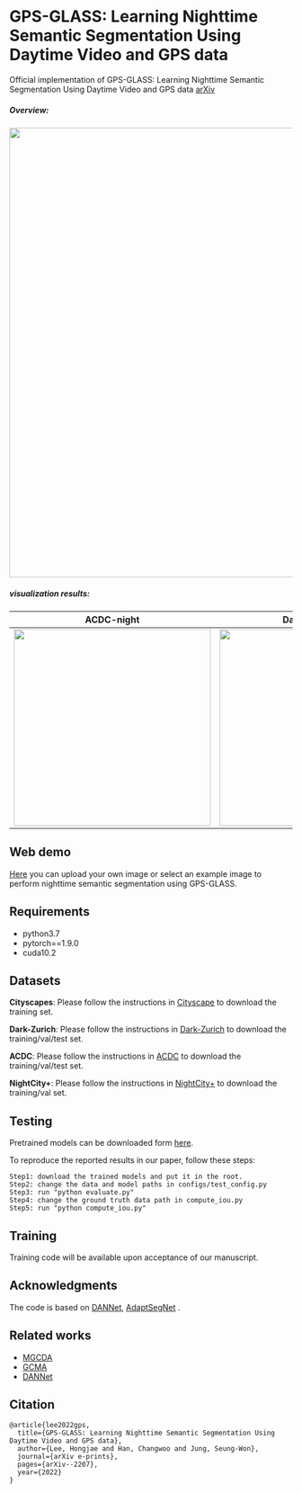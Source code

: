 # GPS-GLASS: Learning Nighttime Semantic Segmentation Using Daytime Video and GPS data
Official implementation of GPS-GLASS: Learning Nighttime Semantic Segmentation Using Daytime Video and GPS data [arXiv](https://arxiv.org/abs/2207.13297)

#####  Overview:
<img src="https://github.com/jimmy9704/GPS-GLASS/blob/main/image/network.png" width="800"/>

##### visualization results:
ACDC-night            |  Dark Zurich-val
:-------------------------:|:-------------------------:
<img src="https://github.com/jimmy9704/GPS-GLASS/blob/main/video/ACDC-night.gif" width="350"/> |<img src="https://github.com/jimmy9704/GPS-GLASS/blob/main/video/Dark_Zurich-val.gif" width="350"/>

## Web demo
[Here](https://ec81-163-152-183-111.ngrok-free.app/) you can upload your own image or select an example image to perform nighttime semantic segmentation using GPS-GLASS.

## Requirements
* python3.7
* pytorch==1.9.0
* cuda10.2

## Datasets
**Cityscapes**: Please follow the instructions in [Cityscape](https://www.cityscapes-dataset.com/) to download the training set.

**Dark-Zurich**: Please follow the instructions in [Dark-Zurich](https://www.trace.ethz.ch/publications/2019/GCMA_UIoU/) to download the training/val/test set.

**ACDC**: Please follow the instructions in [ACDC](https://acdc.vision.ee.ethz.ch/) to download the training/val/test set.

**NightCity+**: Please follow the instructions in [NightCity+](https://github.com/xdeng7/NightLab) to download the training/val set.

## Testing
Pretrained models can be downloaded form [here](https://www.dropbox.com/s/xmon1vnqsn2zvwz/trained_models.zip?dl=0).


To reproduce the reported results in our paper, follow these steps:
```
Step1: download the trained models and put it in the root.
Step2: change the data and model paths in configs/test_config.py
Step3: run "python evaluate.py"
Step4: change the ground truth data path in compute_iou.py
Step5: run "python compute_iou.py"
```
## Training 
Training code will be available upon acceptance of our manuscript.

## Acknowledgments
The code is based on [DANNet](https://github.com/W-zx-Y/DANNet), [AdaptSegNet](https://github.com/wasidennis/AdaptSegNet) .

## Related works
* [MGCDA](https://github.com/sakaridis/MGCDA)
* [GCMA](https://www.trace.ethz.ch/publications/2019/GCMA_UIoU/GCMA_UIoU-Sakaridis+Dai+Van_Gool-ICCV_19.pdf)
* [DANNet](https://github.com/W-zx-Y/DANNet)

## Citation
```
@article{lee2022gps,
  title={GPS-GLASS: Learning Nighttime Semantic Segmentation Using Daytime Video and GPS data},
  author={Lee, Hongjae and Han, Changwoo and Jung, Seung-Won},
  journal={arXiv e-prints},
  pages={arXiv--2207},
  year={2022}
}
```
